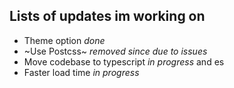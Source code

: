 ## Lists of updates im working on

- Theme option *done*
- ~Use Postcss~ *removed since due to issues*
- Move codebase to typescript *in progress* and es
- Faster load time *in progress*